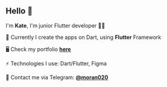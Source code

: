 ## Hello 👋

I'm **Kate**, I'm junior Flutter developer 👩‍💻

📱 Currently I create the apps on Dart, using **Flutter** Framework

🖥 Check my portfolio **[here](https://github.com/moran020/portfolio)**

⚡ Technologies I use: Dart/Flutter, Figma

💬 Contact me via Telegram: **[@moran020](https://t.me/moran_020)**


<!--
**moran020/moran020** is a ✨ _special_ ✨ repository because its `README.md` (this file) appears on your GitHub profile.

Here are some ideas to get you started:

- 🔭 I’m currently working on ...
- 🌱 I’m currently learning ...
- 👯 I’m looking to collaborate on ...
- 🤔 I’m looking for help with ...
- 💬 Ask me about ...
- 📫 How to reach me: ...
- 😄 Pronouns: ...
- ⚡ Fun fact: ...
-->
